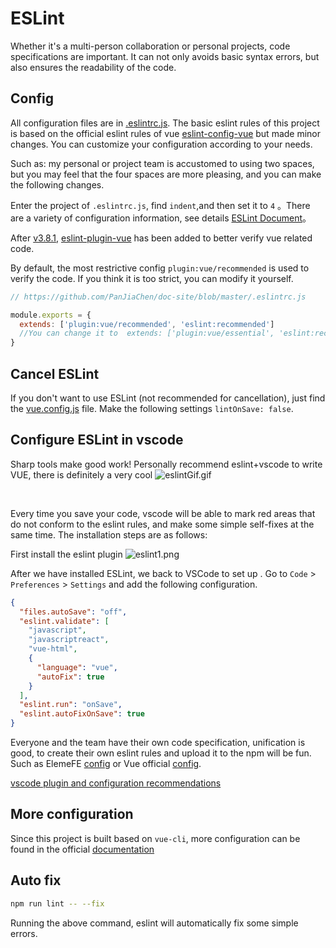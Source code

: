 # ESLint

Whether it's a multi-person collaboration or personal projects, code specifications are important. It can not only avoids basic syntax errors, but also ensures the readability of the code.

## Config

All configuration files are in [.eslintrc.js](https://github.com/PanJiaChen/doc-site/blob/master/.eslintrc.js).
The basic eslint rules of this project is based on the official eslint rules of vue [eslint-config-vue](https://github.com/vuejs/eslint-config-vue) but made minor changes. You can customize your configuration according to your needs.

Such as: my personal or project team is accustomed to using two spaces, but you may feel that the four spaces are more pleasing, and you can make the following changes.

Enter the project of `.eslintrc.js`, find `indent`,and then set it to `4` 。There are a variety of configuration information, see details [ESLint Document](https://eslint.org/docs/rules/)。

After [v3.8.1](https://github.com/PanJiaChen/doc-site/releases/tag/v3.8.1), [eslint-plugin-vue](https://github.Com/vuejs/eslint-plugin-vue) has been added to better verify vue related code.

By default, the most restrictive config `plugin:vue/recommended` is used to verify the code. If you think it is too strict, you can modify it yourself.

```js
// https://github.com/PanJiaChen/doc-site/blob/master/.eslintrc.js

module.exports = {
  extends: ['plugin:vue/recommended', 'eslint:recommended']
  //You can change it to  extends: ['plugin:vue/essential', 'eslint:recommended']
}
```

## Cancel ESLint

If you don't want to use ESLint (not recommended for cancellation), just find the [vue.config.js](https://github.com/PanJiaChen/doc-site/blob/master/vue.config.js) file.
Make the following settings `lintOnSave: false`.

## Configure ESLint in vscode

Sharp tools make good work! Personally recommend eslint+vscode to write VUE, there is definitely a very cool
![eslintGif.gif](https://panjiachen.gitee.io/gitee-cdn/doc-site/e94a76df-6dc0-4c15-9785-28b553a163e9.png)

<br/>

Every time you save your code, vscode will be able to mark red areas that do not conform to the eslint rules, and make some simple self-fixes at the same time. The installation steps are as follows:

First install the eslint plugin
![eslint1.png](https://panjiachen.gitee.io/gitee-cdn/doc-site/72f126cb-09eb-4b27-b02e-65e79eb76220.png)

After we have installed ESLint, we back to VSCode to set up . Go to `Code` > `Preferences` > `Settings` and add the following configuration.

```json
{
  "files.autoSave": "off",
  "eslint.validate": [
    "javascript",
    "javascriptreact",
    "vue-html",
    {
      "language": "vue",
      "autoFix": true
    }
  ],
  "eslint.run": "onSave",
  "eslint.autoFixOnSave": true
}
```

Everyone and the team have their own code specification, unification is good, to create their own eslint rules and upload it to the npm will be fun. Such as ElemeFE [config](https://www.npmjs.com/package/eslint-config-elemefe) or Vue official [config](https://github.com/vuejs/eslint-config-vue).

[vscode plugin and configuration recommendations](https://github.com/varHarrie/Dawn-Blossoms/issues/10)

## More configuration

Since this project is built based on `vue-cli`, more configuration can be found in the official [documentation](https://cli.vuejs.org/en/config/#lintonsave)

## Auto fix

```bash
npm run lint -- --fix
```

Running the above command, eslint will automatically fix some simple errors.
